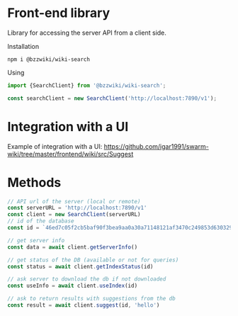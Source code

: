 # Front-end library

Library for accessing the server API from a client side.

Installation

```
npm i @bzzwiki/wiki-search
```

Using

```js
import {SearchClient} from '@bzzwiki/wiki-search';

const searchClient = new SearchClient('http://localhost:7890/v1');
```


# Integration with a UI

Example of integration with a UI: https://github.com/igar1991/swarm-wiki/tree/master/frontend/wiki/src/Suggest

# Methods

```js
// API url of the server (local or remote)
const serverURL = 'http://localhost:7890/v1'
const client = new SearchClient(serverURL)
// id of the database
const id = `46ed7c05f2cb5baf90f3bea9aa0a30a71148121af3470c249853d630329bd769`
```

```js
// get server info
const data = await client.getServerInfo()
```

```js
// get status of the DB (available or not for queries)
const status = await client.getIndexStatus(id)
```

```js
// ask server to download the db if not downloaded
const useInfo = await client.useIndex(id)
```

```js
// ask to return results with suggestions from the db
const result = await client.suggest(id, 'hello')
```